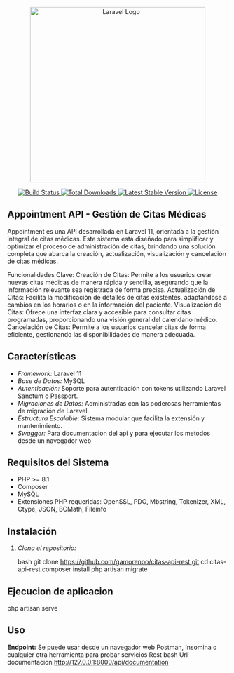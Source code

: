 <p align="center">
    <a href="https://laravel.com" target="_blank">
        <img src="https://raw.githubusercontent.com/laravel/art/master/logo-lockup/5%20SVG/2%20CMYK/1%20Full%20Color/laravel-logolockup-cmyk-red.svg" width="400" alt="Laravel Logo">
    </a>
</p>

<p align="center">
    <a href="https://github.com/laravel/framework/actions">
        <img src="https://github.com/laravel/framework/workflows/tests/badge.svg" alt="Build Status">
    </a>
    <a href="https://packagist.org/packages/laravel/framework">
        <img src="https://img.shields.io/packagist/dt/laravel/framework" alt="Total Downloads">
    </a>
    <a href="https://packagist.org/packages/laravel/framework">
        <img src="https://img.shields.io/packagist/v/laravel/framework" alt="Latest Stable Version">
    </a>
    <a href="https://packagist.org/packages/laravel/framework">
        <img src="https://img.shields.io/packagist/l/laravel/framework" alt="License">
    </a>
</p>

## Appointment API - Gestión de Citas Médicas

Appointment es una API desarrollada en Laravel 11, orientada a la gestión integral de citas médicas. Este sistema está diseñado para simplificar y optimizar el proceso de administración de citas, brindando una solución completa que abarca la creación, actualización, visualización y cancelación de citas médicas.

Funcionalidades Clave:
Creación de Citas: Permite a los usuarios crear nuevas citas médicas de manera rápida y sencilla, asegurando que la información relevante sea registrada de forma precisa.
Actualización de Citas: Facilita la modificación de detalles de citas existentes, adaptándose a cambios en los horarios o en la información del paciente.
Visualización de Citas: Ofrece una interfaz clara y accesible para consultar citas programadas, proporcionando una visión general del calendario médico.
Cancelación de Citas: Permite a los usuarios cancelar citas de forma eficiente, gestionando las disponibilidades de manera adecuada.

## Características

- *Framework:* Laravel 11
- *Base de Datos:* MySQL
- *Autenticación:* Soporte para autenticación con tokens utilizando Laravel Sanctum o Passport.
- *Migraciones de Datos:* Administradas con las poderosas herramientas de migración de Laravel.
- *Estructura Escalable:* Sistema modular que facilita la extensión y mantenimiento.
- *Swagger:* Para documentacion del api y para ejecutar los metodos desde un navegador web

## Requisitos del Sistema

- PHP >= 8.1
- Composer
- MySQL
- Extensiones PHP requeridas: OpenSSL, PDO, Mbstring, Tokenizer, XML, Ctype, JSON, BCMath, Fileinfo

## Instalación

1. *Clona el repositorio:*

   bash
   git clone https://github.com/gamorenoo/citas-api-rest.git
   cd citas-api-rest
   composer install
   php artisan migrate
## Ejecucion de aplicacion
  php artisan serve

## Uso
**Endpoint:**
Se puede usar desde un navegador web Postman, Insomina o cualquier otra herramienta para probar servicios Rest
   bash
   Url documentacion http://127.0.0.1:8000/api/documentation
   